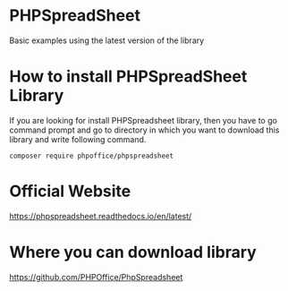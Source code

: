 # PHPSpreadSheet
Basic examples using the latest version of the library 

# How to install PHPSpreadSheet Library

If you are looking for install PHPSpreadsheet library, then you have to go command prompt and go to directory in which you want to download this library and write following command.
```
composer require phpoffice/phpspreadsheet
```



# Official Website
https://phpspreadsheet.readthedocs.io/en/latest/

# Where you can download library
https://github.com/PHPOffice/PhpSpreadsheet
